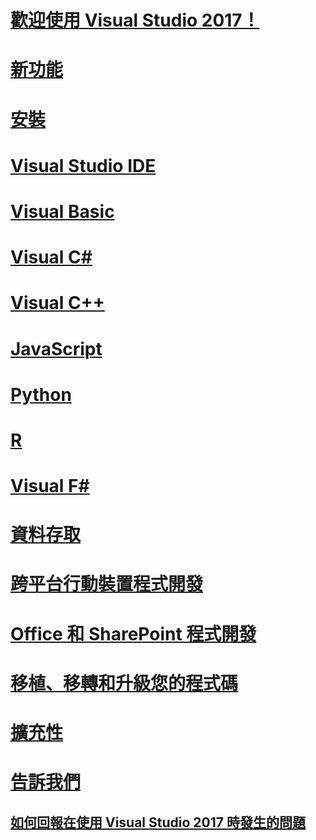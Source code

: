 # [歡迎使用 Visual Studio 2017！](welcome-to-visual-studio.md)

# [新功能](ide/whats-new-in-visual-studio.md)

# [安裝](install/TOC.md)

# [Visual Studio IDE](ide/visual-studio-ide.md)

# [Visual Basic](/dotnet/visual-basic)

# [Visual C#](/dotnet/csharp)

# [Visual C++](/cpp/top/visual-cpp-in-visual-studio)

# [JavaScript](/scripting/javascript)

# [Python](python/getting-started-with-python.md)

# [R](rtvs/index.md)

# [Visual F#](/dotnet/fsharp/)

# [資料存取](data-tools/TOC.md)

# [跨平台行動裝置程式開發](cross-platform/cross-platform-mobile-development-in-visual-studio.md)

# [Office 和 SharePoint 程式開發](vsto/office-and-sharepoint-development-in-visual-studio.md)

# [移植、移轉和升級您的程式碼](porting\port-migrate-and-upgrade-visual-studio-projects.md)

# [擴充性](extensibility/extensibility-in-visual-studio.md)

# [告訴我們](ide/talk-to-us.md)

## [如何回報在使用 Visual Studio 2017 時發生的問題](ide/how-to-report-a-problem-with-visual-studio-2017.md)

